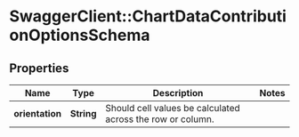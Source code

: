 # SwaggerClient::ChartDataContributionOptionsSchema

## Properties
Name | Type | Description | Notes
------------ | ------------- | ------------- | -------------
**orientation** | **String** | Should cell values be calculated across the row or column. | 

